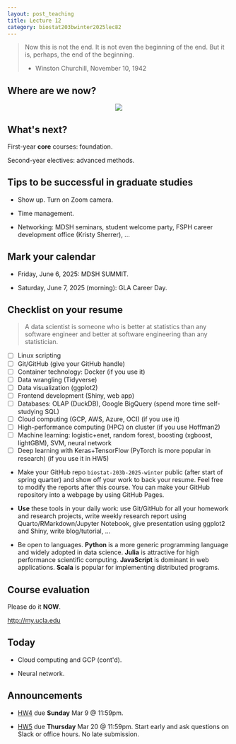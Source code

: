 ```yaml
---
layout: post_teaching
title: Lecture 12
category: biostat203bwinter2025lec82
---
```


> Now this is not the end. It is not even the beginning of the end. But it is, perhaps, the end of the beginning.  
> - Winston Churchill, November 10, 1942

## Where are we now?

<p align="center">
<img src="https://ucla-biostat-203b.github.io/2025winter/slides/12-dbplyr/data-scientist-datacamp.jpg">
</p>

## What's next?

First-year **core** courses: foundation.

Second-year electives: advanced methods.

## Tips to be successful in graduate studies

* Show up. Turn on Zoom camera.

* Time management.

* Networking: MDSH seminars, student welcome party, FSPH career development office (Kristy Sherrer), ...

## Mark your calendar

* Friday, June 6, 2025: MDSH SUMMIT.

* Saturday, June 7, 2025 (morning): GLA Career Day.

## Checklist on your resume

> A data scientist is someone who is better at statistics than any software engineer and better at software engineering than any statistician.  

- [ ] Linux scripting  
- [ ] Git/GitHub (give your GitHub handle)  
- [ ] Container technology: Docker (if you use it)  
- [ ] Data wrangling (Tidyverse)   
- [ ] Data visualization (ggplot2)  
- [ ] Frontend development (Shiny, web app)  
- [ ] Databases: OLAP (DuckDB), Google BigQuery (spend more time self-studying SQL)  
- [ ] Cloud computing (GCP, AWS, Azure, OCI) (if you use it)    
- [ ] High-performance computing (HPC) on cluster (if you use Hoffman2)   
- [ ] Machine learning: logistic+enet, random forest, boosting (xgboost, lightGBM), SVM, neural network  
- [ ] Deep learning with Keras+TensorFlow (PyTorch is more popular in research) (if you use it in HW5)  

* Make your GitHub repo `biostat-203b-2025-winter` public (after start of spring quarter) and show off your work to back your resume. Feel free to modify the reports after this course. You can make your GitHub repository into a webpage by using GitHub Pages.  

* **Use** these tools in your daily work: use Git/GitHub for all your homework and research projects, write weekly research report using Quarto/RMarkdown/Jupyter Notebook, give presentation using ggplot2 and Shiny, write blog/tutorial, ...

* Be open to languages. **Python** is a more generic programming language and widely adopted in data science. **Julia** is attractive for high performance scientific computing. **JavaScript** is dominant in web applications. **Scala** is popular for implementing distributed programs. 

## Course evaluation

Please do it **NOW**. 

<http://my.ucla.edu>

## Today

* Cloud computing and GCP (cont'd).

* Neural network.

## Announcements

* [HW4](https://ucla-biostat-203b.github.io/2025winter/hw/hw4/hw4.html) due **Sunday** Mar 9 @ 11:59pm.

* [HW5](https://ucla-biostat-203b.github.io/2025winter/hw/hw5/hw5.html) due **Thursday** Mar 20 @ 11:59pm. Start early and ask questions on Slack or office hours. No late submission. 